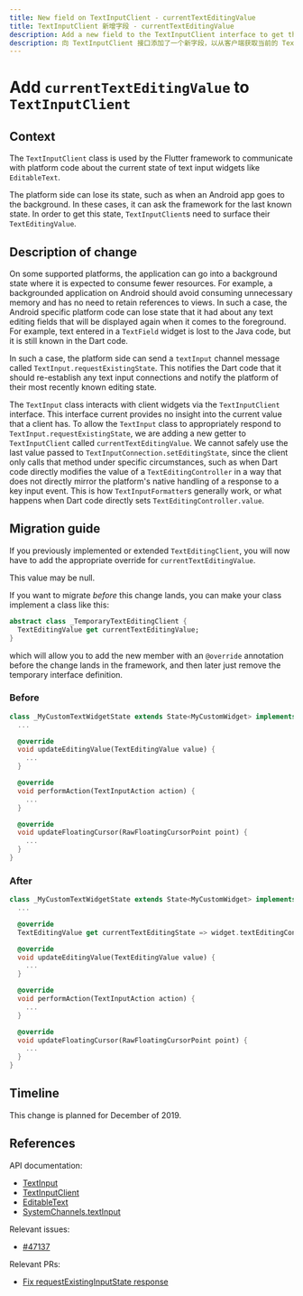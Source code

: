 ```yaml
---
title: New field on TextInputClient - currentTextEditingValue
title: TextInputClient 新增字段 - currentTextEditingValue
description: Add a new field to the TextInputClient interface to get the current TextEditingValue from a client.
description: 向 TextInputClient 接口添加了一个新字段，以从客户端获取当前的 TextEditingValue。
---
```


# Add `currentTextEditingValue` to `TextInputClient`

## Context

The `TextInputClient` class is used by the Flutter framework to communicate with
platform code about the current state of text input widgets like `EditableText`.

The platform side can lose its state, such as when an Android app goes to the
background. In these cases, it can ask the framework for the last known state.
In order to get this state, `TextInputClient`s need to surface their
`TextEditingValue`.

## Description of change

On some supported platforms, the application can go into a background state
where it is expected to consume fewer resources. For example, a backgrounded
application on Android should avoid consuming unnecessary memory and has no
need to retain references to views. In such a case, the Android specific
platform code can lose state that it had about any text editing fields that will
be displayed again when it comes to the foreground. For example, text entered
in a `TextField` widget is lost to the Java code, but it is still known in the
Dart code.

In such a case, the platform side can send a `textInput` channel message called
`TextInput.requestExistingState`. This notifies the Dart code that it should
re-establish any text input connections and notify the platform of their most
recently known editing state.

The `TextInput` class interacts with client widgets via the `TextInputClient`
interface. This interface current provides no insight into the current value
that a client has. To allow the `TextInput` class to appropriately respond to
`TextInput.requestExistingState`, we are adding a new getter to
`TextInputClient` called `currentTextEditingValue`. We cannot safely use the
last value passed to `TextInputConnection.setEditingState`, since the client
only calls that method under specific circumstances, such as when Dart code
directly modifies the value of a `TextEditingController` in a way that does not
directly mirror the platform's native handling of a response to a key input
event. This is how `TextInputFormatter`s generally work, or what happens when
Dart code directly sets `TextEditingController.value`.

## Migration guide

If you previously implemented or extended `TextEditingClient`, you will now
have to add the appropriate override for `currentTextEditingValue`.

This value may be null.

If you want to migrate _before_ this change lands, you can make your class
implement a class like this:

```dart
abstract class _TemporaryTextEditingClient {
  TextEditingValue get currentTextEditingValue;
}
```

which will allow you to add the new member with an `@override` annotation
before the change lands in the framework, and then later just remove the
temporary interface definition.

### Before

```dart
class _MyCustomTextWidgetState extends State<MyCustomWidget> implements TextEditingClient {
  ...

  @override
  void updateEditingValue(TextEditingValue value) {
    ...
  }

  @override
  void performAction(TextInputAction action) {
    ...
  }

  @override
  void updateFloatingCursor(RawFloatingCursorPoint point) {
    ...
  }
}
```

### After

```dart
class _MyCustomTextWidgetState extends State<MyCustomWidget> implements TextEditingClient {
  ...

  @override
  TextEditingValue get currentTextEditingState => widget.textEditingController.value;

  @override
  void updateEditingValue(TextEditingValue value) {
    ...
  }

  @override
  void performAction(TextInputAction action) {
    ...
  }

  @override
  void updateFloatingCursor(RawFloatingCursorPoint point) {
    ...
  }
}
```

## Timeline

This change is planned for December of 2019.

## References

API documentation:

* [TextInput](https://api.flutter.dev/flutter/services/TextInput-class.html)
* [TextInputClient](https://api.flutter.dev/flutter/services/TextInputClient-class.html)
* [EditableText](https://api.flutter.dev/flutter/widgets/EditableText-class.html)
* [SystemChannels.textInput](https://api.flutter.dev/flutter/services/SystemChannels/textInput-constant.html)

Relevant issues:

* [#47137](https://github.com/flutter/flutter/issues/47137)

Relevant PRs:

* [Fix requestExistingInputState response](https://github.com/flutter/flutter/pull/47472)
